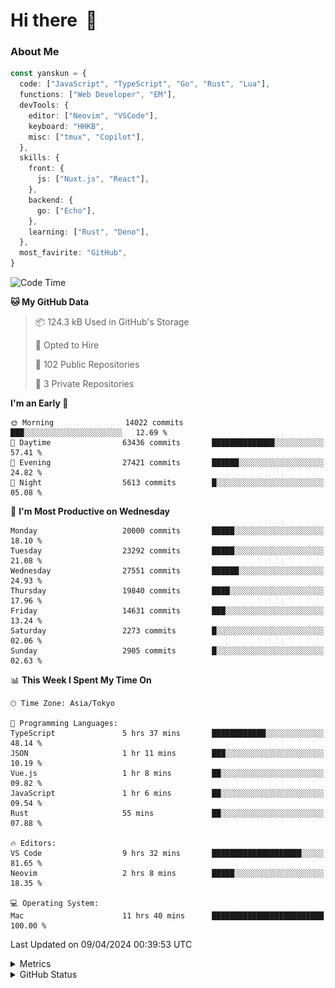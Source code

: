 # Hi there&nbsp; :wave:

### About Me

```ts
const yanskun = {
  code: ["JavaScript", "TypeScript", "Go", "Rust", "Lua"],
  functions: ["Web Developer", "EM"],
  devTools: {
    editor: ["Neovim", "VSCode"],
    keyboard: "HHKB",
    misc: ["tmux", "Copilot"],
  },
  skills: {
    front: {
      js: ["Nuxt.js", "React"],
    },
    backend: {
      go: ["Echo"],
    },
    learning: ["Rust", "Deno"],
  },
  most_favirite: "GitHub",
}
```

<!--START_SECTION:waka-->
![Code Time](http://img.shields.io/badge/Code%20Time-786%20hrs%2019%20mins-blue)

**🐱 My GitHub Data** 

> 📦 124.3 kB Used in GitHub's Storage 
 > 
> 💼 Opted to Hire
 > 
> 📜 102 Public Repositories 
 > 
> 🔑 3 Private Repositories 
 > 
**I'm an Early 🐤** 

```text
🌞 Morning                14022 commits       ███░░░░░░░░░░░░░░░░░░░░░░   12.69 % 
🌆 Daytime                63436 commits       ██████████████░░░░░░░░░░░   57.41 % 
🌃 Evening                27421 commits       ██████░░░░░░░░░░░░░░░░░░░   24.82 % 
🌙 Night                  5613 commits        █░░░░░░░░░░░░░░░░░░░░░░░░   05.08 % 
```
📅 **I'm Most Productive on Wednesday** 

```text
Monday                   20000 commits       █████░░░░░░░░░░░░░░░░░░░░   18.10 % 
Tuesday                  23292 commits       █████░░░░░░░░░░░░░░░░░░░░   21.08 % 
Wednesday                27551 commits       ██████░░░░░░░░░░░░░░░░░░░   24.93 % 
Thursday                 19840 commits       ████░░░░░░░░░░░░░░░░░░░░░   17.96 % 
Friday                   14631 commits       ███░░░░░░░░░░░░░░░░░░░░░░   13.24 % 
Saturday                 2273 commits        █░░░░░░░░░░░░░░░░░░░░░░░░   02.06 % 
Sunday                   2905 commits        █░░░░░░░░░░░░░░░░░░░░░░░░   02.63 % 
```


📊 **This Week I Spent My Time On** 

```text
🕑︎ Time Zone: Asia/Tokyo

💬 Programming Languages: 
TypeScript               5 hrs 37 mins       ████████████░░░░░░░░░░░░░   48.14 % 
JSON                     1 hr 11 mins        ███░░░░░░░░░░░░░░░░░░░░░░   10.19 % 
Vue.js                   1 hr 8 mins         ██░░░░░░░░░░░░░░░░░░░░░░░   09.82 % 
JavaScript               1 hr 6 mins         ██░░░░░░░░░░░░░░░░░░░░░░░   09.54 % 
Rust                     55 mins             ██░░░░░░░░░░░░░░░░░░░░░░░   07.88 % 

🔥 Editors: 
VS Code                  9 hrs 32 mins       ████████████████████░░░░░   81.65 % 
Neovim                   2 hrs 8 mins        █████░░░░░░░░░░░░░░░░░░░░   18.35 % 

💻 Operating System: 
Mac                      11 hrs 40 mins      █████████████████████████   100.00 % 
```


 Last Updated on 09/04/2024 00:39:53 UTC
<!--END_SECTION:waka-->

<details>
  <summary>Metrics</summary>
  <img src="https://github.com/yanskun/yanskun/blob/main/github-metrics.svg" alt="Metrics">
</details>

<details>
  <summary>GitHub Status</summary>
  <picture>
    <source media="(prefers-color-scheme: dark)" srcset="https://raw.githubusercontent.com/yanskun/yanskun/master/profile-summary-card-output/nord_dark/0-profile-details.svg">
   <img src="https://raw.githubusercontent.com/yanskun/yanskun/master/profile-summary-card-output/default/0-profile-details.svg">
  </picture>
  <br>
  <picture>
    <source media="(prefers-color-scheme: dark)" srcset="https://raw.githubusercontent.com/yanskun/yanskun/master/profile-summary-card-output/nord_dark/1-repos-per-language.svg">
   <img src="https://raw.githubusercontent.com/yanskun/yanskun/master/profile-summary-card-output/default/1-repos-per-language.svg">
  </picture>
  <picture>
    <source media="(prefers-color-scheme: dark)" srcset="https://raw.githubusercontent.com/yanskun/yanskun/master/profile-summary-card-output/nord_dark/2-most-commit-language.svg">
   <img src="https://raw.githubusercontent.com/yanskun/yanskun/master/profile-summary-card-output/default/2-most-commit-language.svg">
  </picture>
  <br>
  <picture>
    <source media="(prefers-color-scheme: dark)" srcset="https://raw.githubusercontent.com/yanskun/yanskun/master/profile-summary-card-output/nord_dark/3-stats.svg">
   <img src="https://raw.githubusercontent.com/yanskun/yanskun/master/profile-summary-card-output/default/3-stats.svg">
  </picture>
  <picture>
    <source media="(prefers-color-scheme: dark)" srcset="https://raw.githubusercontent.com/yanskun/yanskun/master/profile-summary-card-output/nord_dark/4-productive-time.svg">
   <img src="https://raw.githubusercontent.com/yanskun/yanskun/master/profile-summary-card-output/default/4-productive-time.svg">
  </picture>
</details>
